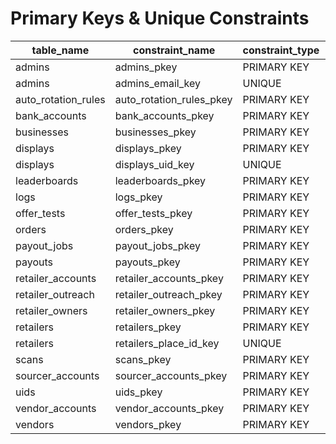 # Primary Keys & Unique Constraints

| table_name          | constraint_name          | constraint_type | columns  |
| ------------------- | ------------------------ | --------------- | -------- |
| admins              | admins_pkey              | PRIMARY KEY     | id       |
| admins              | admins_email_key         | UNIQUE          | email    |
| auto_rotation_rules | auto_rotation_rules_pkey | PRIMARY KEY     | id       |
| bank_accounts       | bank_accounts_pkey       | PRIMARY KEY     | id       |
| businesses          | businesses_pkey          | PRIMARY KEY     | id       |
| displays            | displays_pkey            | PRIMARY KEY     | id       |
| displays            | displays_uid_key         | UNIQUE          | uid      |
| leaderboards        | leaderboards_pkey        | PRIMARY KEY     | id       |
| logs                | logs_pkey                | PRIMARY KEY     | id       |
| offer_tests         | offer_tests_pkey         | PRIMARY KEY     | id       |
| orders              | orders_pkey              | PRIMARY KEY     | id       |
| payout_jobs         | payout_jobs_pkey         | PRIMARY KEY     | id       |
| payouts             | payouts_pkey             | PRIMARY KEY     | id       |
| retailer_accounts   | retailer_accounts_pkey   | PRIMARY KEY     | id       |
| retailer_outreach   | retailer_outreach_pkey   | PRIMARY KEY     | id       |
| retailer_owners     | retailer_owners_pkey     | PRIMARY KEY     | id       |
| retailers           | retailers_pkey           | PRIMARY KEY     | id       |
| retailers           | retailers_place_id_key   | UNIQUE          | place_id |
| scans               | scans_pkey               | PRIMARY KEY     | id       |
| sourcer_accounts    | sourcer_accounts_pkey    | PRIMARY KEY     | id       |
| uids                | uids_pkey                | PRIMARY KEY     | uid      |
| vendor_accounts     | vendor_accounts_pkey     | PRIMARY KEY     | id       |
| vendors             | vendors_pkey             | PRIMARY KEY     | id       |